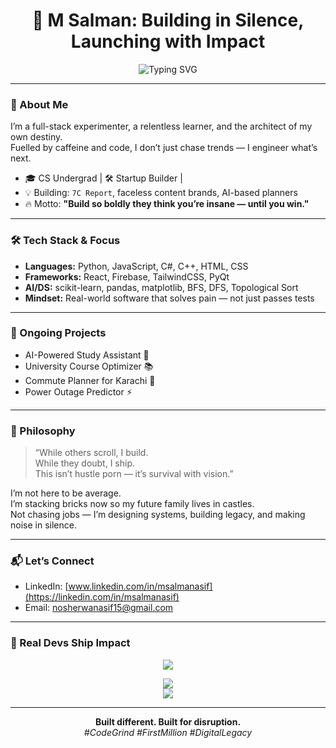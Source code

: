 <h1 align="center">🚀 M Salman: Building in Silence, Launching with Impact</h1>

<p align="center">
  <img src="https://readme-typing-svg.demolab.com?font=Fira+Code&duration=4000&pause=1000&color=00FFAB&center=true&width=435&lines=Turning+Ideas+into+Impact;Engineering+the+Next+Disruption;Zero+to+One+is+the+Game;Execution+%3E+Excuses" alt="Typing SVG" />
</p>

---

### 🧬 About Me

I’m a full-stack experimenter, a relentless learner, and the architect of my own destiny.  
Fuelled by caffeine and code, I don’t just chase trends — I engineer what’s next.

- 🎓 CS Undergrad | 🛠 Startup Builder |   
- 💡 Building: `7C Report`, faceless content brands, AI-based planners  
- 🔥 Motto: **"Build so boldly they think you’re insane — until you win."**

---

### 🛠️ Tech Stack & Focus

- **Languages:** Python, JavaScript, C#, C++, HTML, CSS  
- **Frameworks:** React, Firebase, TailwindCSS, PyQt  
- **AI/DS:** scikit-learn, pandas, matplotlib, BFS, DFS, Topological Sort  
- **Mindset:** Real-world software that solves pain — not just passes tests

---

### 🚧 Ongoing Projects

- AI-Powered Study Assistant 🤖  
- University Course Optimizer 📚  
- Commute Planner for Karachi 🚦  
- Power Outage Predictor ⚡  

---

### 🧭 Philosophy

> “While others scroll, I build.  
> While they doubt, I ship.  
> This isn’t hustle porn — it’s survival with vision.”

I’m not here to be average.  
I’m stacking bricks now so my future family lives in castles.  
Not chasing jobs — I’m designing systems, building legacy, and making noise in silence.

---

### 📬 Let’s Connect

- LinkedIn: [www.linkedin.com/in/msalmanasif](https://linkedin.com/in/msalmanasif)  
- Email: [nosherwanasif15@gmail.com](mailto:nosherwanasif15@gmail.com)

---

### 🧨 Real Devs Ship Impact

<p align="center">
  <img src="https://skillicons.dev/icons?i=python,js,react,tailwind,html,css,firebase,cpp,cs" />
</p>

<p align="center">
  <img src="https://github-readme-stats.vercel.app/api?username=markhor.xxx&show_icons=true&theme=radical" />
  <br />
  <img src="https://streak-stats.demolab.com?user=markhor.xxx&theme=dark&date_format=M%20j%5B%2C%20Y%5D" />
</p>

---

<p align="center">
  <strong>Built different. Built for disruption.</strong><br>
  <em>#CodeGrind #FirstMillion #DigitalLegacy</em>
</p>
